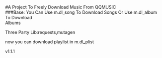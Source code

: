 #A Project To Freely Download Music From QQMUSIC    
###Base:
You Can Use m.dl_song To Download Songs Or Use m.dl_album To Download   
Albums  




Three Party Lib:requests,mutagen

now you can download playlist in m.dl_plist

v1.1.1







                                                       
                                                       
                                                                        